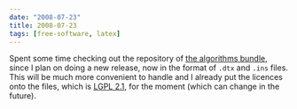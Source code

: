 ```yaml
---
date: "2008-07-23"
title: 2008-07-23
tags: [free-software, latex]
---
```

Spent some time checking out the repository of
[the algorithms bundle](http://algorithms.berlios.de), since I plan
on doing a new release, now in the format of `.dtx` and `.ins`
files. This will be much more convenient to handle and I already
put the licences onto the files, which is
[LGPL 2.1](http://en.wikipedia.org/wiki/GNU_Lesser_General_Public_License),
for the moment (which can change in the future).


